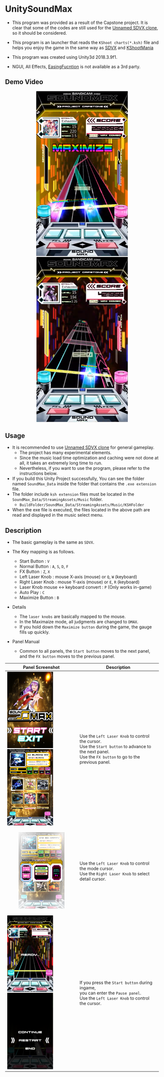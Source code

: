 # UnitySoundMax

* This program was provided as a result of the Capstone project.
  It is clear that some of the codes are still used for the [Unnamed SDVX clone](https://github.com/Drewol/unnamed-sdvx-clone), so it should be considered.

* This program is an launcher that reads the `KShoot charts(*.ksh)` file and helps you enjoy the game in the same way as [SDVX](https://remywiki.com/What_is_SOUND_VOLTEX) and [KShootMania](https://www.kshootmania.com/)
* This program was created using Unity3d 2018.3.9f1.
* NGUI, All Effects, [EasingFucntion](https://gist.github.com/cjddmut/d789b9eb78216998e95c) is not available as a 3rd party.

## Demo Video

<p align="center">
  <a href="https://youtu.be/pm43H-W0rKc"><img src="img/vid1.png" width="300"/></a>
  <a href="https://youtu.be/wq6vCOTDPcM"><img src="img/vid2.png" width="300"/></a>
</p>

## Usage

* It is recommended to use [Unnamed SDVX clone](https://github.com/Drewol/unnamed-sdvx-clone) for general gameplay.
  * The project has many experimental elements.
  * Since the music load time optimization and caching were not done at all, it takes an extremely long time to run.
  * Nevertheless, if you want to use the program, please refer to the instructions below.
* If you build this Unity Project successfully, You can see the folder named `SoundMax_Data` inside the folder that contains the `.exe extension` file.
* The folder include `ksh extension` files must be located in the `SoundMax_Data/StreamingAssets/Music` folder.
  * `BuildFolder/SoundMax_Data/StreamingAssets/Music/KSHFolder`
* When the exe file is executed, the files located in the above path are read and displayed in the music select menu.

## Description

* The basic gameplay is the same as `SDVX`.

* The Key mapping is as follows.
  * Start Button : `V`
  * Normal Button : `A`, `S`, `D`, `F`
  * FX Button : `Z`, `X`
  * Left Laser Knob : mouse X-axis (mouse) or `Q`, `W` (keyboard)
  * Right Laser Knob : mouse Y-axis (mouse) or `E`, `R` (keyboard)
  * Laser Knob mouse <-> keyboard convert : `P` (Only works in-game)
  * Auto Play : `C`
  * Maximize Button : `B`
* Details
  * The `laser knobs` are basically mapped to the mouse.
  * In the Maximaize mode, all judgments are changed to `DMAX`.
  * If you hold down the `Maximize button` during the game, the gauge fills up quickly.
* Panel Manual
  * Common to all panels, the `Start button` moves to the next panel, and the `FX button` moves to the previous panel.
  
| Panel Screenshot | Description  |
| ----- | ----- |
| <img src="img/intro.png" width="150px" height="250px"><img src="img/select.png" width="150px" height="250px"> | Use the `Left Laser Knob` to control the cursor. <br> Use the `Start button` to advance to the next panel. <br> Use the `FX button` to go to the previous panel. |
| <p align="center"><img src="img/option.png" width="150px" height="250px"></p> | Use the `Left Laser Knob` to control the mode cursor. <br> Use the `Right Laser Knob` to select detail cursor. |
| <img src="img/ingame.png" width="150px" height="250px"><img src="img/pause.png" width="150px" height="250px"> | If you press the `Start button` during ingame, <br> you can enter the `Pause panel`. <br> Use the `Left Laser Knob` to control the cursor. |